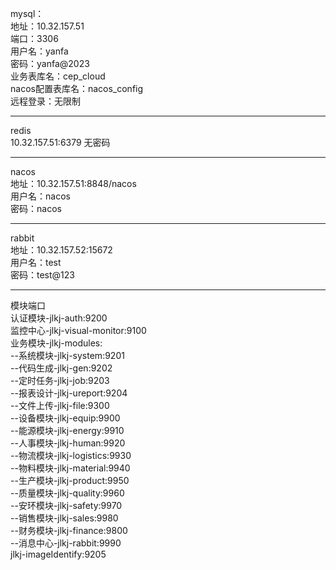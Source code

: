 mysql：</br>
地址：10.32.157.51</br>
端口：3306</br>
用户名：yanfa</br>
密码：yanfa@2023</br>
业务表库名：cep_cloud</br>
nacos配置表库名：nacos_config</br>
远程登录：无限制
<hr/>
redis</br>
10.32.157.51:6379  无密码
<hr/>
nacos</br>
地址：10.32.157.51:8848/nacos</br>
用户名：nacos</br>
密码：nacos</br>
<hr/>
rabbit</br>
地址：10.32.157.52:15672</br>
用户名：test</br>
密码：test@123</br>
<hr/>
模块端口</br>
认证模块-jlkj-auth:9200</br>
监控中心-jlkj-visual-monitor:9100</br>
业务模块-jlkj-modules:</br>
--系统模块-jlkj-system:9201</br>
--代码生成-jlkj-gen:9202</br>
--定时任务-jlkj-job:9203</br>
--报表设计-jlkj-ureport:9204</br>
--文件上传-jlkj-file:9300</br>
--设备模块-jlkj-equip:9900</br>
--能源模块-jlkj-energy:9910</br>
--人事模块-jlkj-human:9920</br>
--物流模块-jlkj-logistics:9930</br>
--物料模块-jlkj-material:9940</br>
--生产模块-jlkj-product:9950</br>
--质量模块-jlkj-quality:9960</br>
--安环模块-jlkj-safety:9970</br>
--销售模块-jlkj-sales:9980</br>
--财务模块-jlkj-finance:9800</br>
--消息中心-jlkj-rabbit:9990</br>
jlkj-imageIdentify:9205</br>

